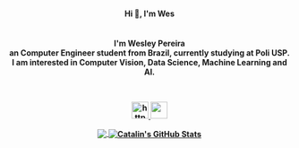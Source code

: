 
<p align="center">
	<h4 align="center"> Hi 👋, I'm Wes <h4/>
</p>

<div align="center">
	<p>
		<br>I'm Wesley Pereira
		<br>an Computer Engineer student from Brazil, currently studying at Poli USP.
    <br> I am interested in Computer Vision, Data Science, Machine Learning and AI.
	</p>
<div/>

<br/>

<p align="center">
	<a href="https://medium.com/https://medium.com/wespereira">
		<img width="30" src="https://raw.githubusercontent.com/rahuldkjain/github-profile-readme-generator/master/src/images/icons/Social/medium.svg" alt="https://medium.com/wespereira">
  	<a/>	
  	<a href="https://www.linkedin.com/in/wes-pereira/">
  		<img width="30" src="https://image.flaticon.com/icons/png/512/174/174857.png">
  	<a/>
</p>

<p align="center">
  <a href="https://github.com/wespereira/wespereira">
  <img align="center" src="https://github-readme-stats.vercel.app/api/top-langs/?username=wespereira&hide=java,html&title_color=ffffff&text_color=c9cacc&icon_color=2bbc8a&bg_color=1d1f21" />
</a>

<a href="https://github.com/wespereira/wespereira">
  <img align="center" src="https://github-readme-stats.vercel.app/api?username=wespereira&show_icons=true&line_height=27&count_private=true&title_color=ffffff&text_color=c9cacc&icon_color=2bbc8a&bg_color=1d1f21" alt="Catalin's GitHub Stats" />
</p>

